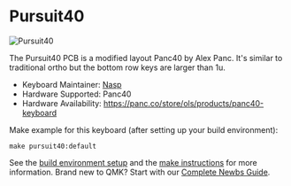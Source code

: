 # Pursuit40

![Pursuit40](https://i.imgur.com/Ay3k75tl.jpg)

The Pursuit40 PCB is a modified layout Panc40 by Alex Panc. It's similar to traditional ortho but the bottom row keys are larger than 1u. 

* Keyboard Maintainer: [Nasp](https://github.com/npspears)
* Hardware Supported: Panc40
* Hardware Availability: https://panc.co/store/ols/products/panc40-keyboard

Make example for this keyboard (after setting up your build environment):

    make pursuit40:default

See the [build environment setup](https://docs.qmk.fm/#/getting_started_build_tools) and the [make instructions](https://docs.qmk.fm/#/getting_started_make_guide) for more information. Brand new to QMK? Start with our [Complete Newbs Guide](https://docs.qmk.fm/#/newbs).
